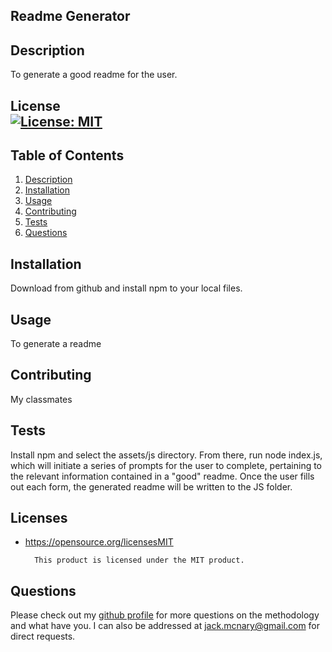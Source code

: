 
## Readme Generator

## Description

To generate a good readme for the user.


## License <br />[![License: MIT](https://img.shields.io/badge/License-MIT-yellow.svg)](https://opensource.org/licenses/MIT)

## Table of Contents
1. [Description](#description)
2. [Installation](#installation)
3. [Usage](#usage)
4. [Contributing](#contributing)
5. [Tests](#tests)
6. [Questions](#questions)

## Installation

Download from github and install npm to your local files.

## Usage

To generate a readme

## Contributing

My classmates

## Tests

Install npm and select the assets/js directory. From there, run node index.js, which will initiate a series of prompts for the user to complete, pertaining to the relevant information contained in a "good" readme. Once the user fills out each form, the generated readme will be written to the JS folder.

## Licenses

* https://opensource.org/licensesMIT

        This product is licensed under the MIT product.

## Questions
Please check out my [github profile](https://github.com/mcnaryj) for more questions on the methodology and what have you.
I can also be addressed at [jack.mcnary@gmail.com](jack.mcnary@gmail.com) for direct requests.
